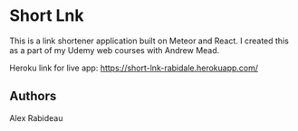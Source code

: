 # Short Lnk

This is a link shortener application built on Meteor and React. I created this as a part of my Udemy web courses with Andrew Mead. 

Heroku link for live app: https://short-lnk-rabidale.herokuapp.com/

## Authors

Alex Rabideau
